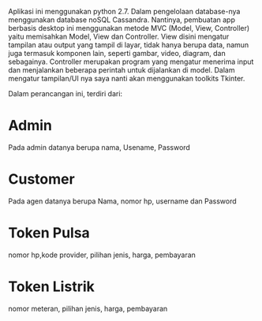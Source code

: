 Aplikasi ini menggunakan python 2.7. Dalam pengelolaan database-nya menggunakan database noSQL Cassandra.
Nantinya, pembuatan app berbasis desktop ini menggunakan metode MVC (Model, View, Controller) yaitu memisahkan Model, View dan Controller. View disini mengatur tampilan atau output yang tampil di layar, tidak hanya berupa data, namun juga termasuk komponen lain, seperti gambar, video, diagram, dan sebagainya. Controller merupakan program yang mengatur menerima input dan menjalankan beberapa perintah untuk dijalankan di model.
Dalam mengatur tampilan/UI nya saya nanti akan menggunakan toolkits Tkinter.

Dalam perancangan ini, terdiri dari:

# Admin
Pada admin datanya berupa nama, Usename, Password

# Customer
Pada agen datanya berupa Nama, nomor hp, username dan Password

# Token Pulsa
nomor hp,kode provider, pilihan jenis, harga, pembayaran

# Token Listrik
nomor meteran, pilihan jenis, harga, pembayaran
